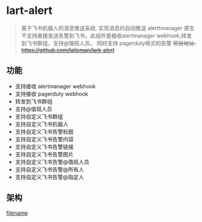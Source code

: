 # lart-alert
> 基于飞书机器人的消息推送系统, 实现消息的自动推送
> alerttmanager 原生不支持直接发送告警到飞书，此组件是接收alertmanager webhook,转发到飞书群组，支持@值班人员。 同时支持 pagerduty格式的告警
> ~~项目地址: https://github.com/laileman/lark-alert~~

## 功能
- 支持接收 alertmanager webhook
- 支持接收 pagerduty webhook
- 转发到飞书群组
- 支持@值班人员
- 支持自定义飞书群组
- 支持自定义飞书机器人
- 支持自定义飞书告警标题
- 支持自定义飞书告警内容
- 支持自定义飞书告警链接
- 支持自定义飞书告警图片
- 支持自定义飞书告警@值班人员
- 支持自定义飞书告警@所有人
- 支持自定义飞书告警@指定人


## 架构
[filename](_image/lark-alert.drawio ':include :type=code')